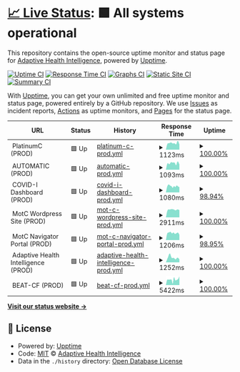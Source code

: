# [📈 Live Status](https://adaptivehealthintelligence.github.io/site-monitoring): <!--live status--> **🟩 All systems operational**

This repository contains the open-source uptime monitor and status page for [Adaptive Health Intelligence](https://adaptivehealthintelligence.org.au/), powered by [Upptime](https://github.com/upptime/upptime).

[![Uptime CI](https://github.com/adaptivehealthintelligence/site-monitoring/workflows/Uptime%20CI/badge.svg)](https://github.com/adaptivehealthintelligence/site-monitoring/actions?query=workflow%3A%22Uptime+CI%22)
[![Response Time CI](https://github.com/adaptivehealthintelligence/site-monitoring/workflows/Response%20Time%20CI/badge.svg)](https://github.com/adaptivehealthintelligence/site-monitoring/actions?query=workflow%3A%22Response+Time+CI%22)
[![Graphs CI](https://github.com/adaptivehealthintelligence/site-monitoring/workflows/Graphs%20CI/badge.svg)](https://github.com/adaptivehealthintelligence/site-monitoring/actions?query=workflow%3A%22Graphs+CI%22)
[![Static Site CI](https://github.com/adaptivehealthintelligence/site-monitoring/workflows/Static%20Site%20CI/badge.svg)](https://github.com/adaptivehealthintelligence/site-monitoring/actions?query=workflow%3A%22Static+Site+CI%22)
[![Summary CI](https://github.com/adaptivehealthintelligence/site-monitoring/workflows/Summary%20CI/badge.svg)](https://github.com/adaptivehealthintelligence/site-monitoring/actions?query=workflow%3A%22Summary+CI%22)

With [Upptime](https://upptime.js.org), you can get your own unlimited and free uptime monitor and status page, powered entirely by a GitHub repository. We use [Issues](https://github.com/adaptivehealthintelligence/site-monitoring/issues) as incident reports, [Actions](https://github.com/adaptivehealthintelligence/site-monitoring/actions) as uptime monitors, and [Pages](https://adaptivehealthintelligence.github.io/site-monitoring) for the status page.

<!--start: status pages-->
<!-- This summary is generated by Upptime (https://github.com/upptime/upptime) -->
<!-- Do not edit this manually, your changes will be overwritten -->
<!-- prettier-ignore -->
| URL | Status | History | Response Time | Uptime |
| --- | ------ | ------- | ------------- | ------ |
| <img alt="" src="https://icons.duckduckgo.com/ip3/null.ico" height="13"> PlatinumC (PROD) | 🟩 Up | [platinum-c-prod.yml](https://github.com/adaptivehealthintelligence/site-monitoring/commits/HEAD/history/platinum-c-prod.yml) | <details><summary><img alt="Response time graph" src="./graphs/platinum-c-prod/response-time-week.png" height="20"> 1123ms</summary><br><a href="https://adaptivehealthintelligence.github.io/site-monitoring/history/platinum-c-prod"><img alt="Response time 1089" src="https://img.shields.io/endpoint?url=https%3A%2F%2Fraw.githubusercontent.com%2Fadaptivehealthintelligence%2Fsite-monitoring%2FHEAD%2Fapi%2Fplatinum-c-prod%2Fresponse-time.json"></a><br><a href="https://adaptivehealthintelligence.github.io/site-monitoring/history/platinum-c-prod"><img alt="24-hour response time 928" src="https://img.shields.io/endpoint?url=https%3A%2F%2Fraw.githubusercontent.com%2Fadaptivehealthintelligence%2Fsite-monitoring%2FHEAD%2Fapi%2Fplatinum-c-prod%2Fresponse-time-day.json"></a><br><a href="https://adaptivehealthintelligence.github.io/site-monitoring/history/platinum-c-prod"><img alt="7-day response time 1123" src="https://img.shields.io/endpoint?url=https%3A%2F%2Fraw.githubusercontent.com%2Fadaptivehealthintelligence%2Fsite-monitoring%2FHEAD%2Fapi%2Fplatinum-c-prod%2Fresponse-time-week.json"></a><br><a href="https://adaptivehealthintelligence.github.io/site-monitoring/history/platinum-c-prod"><img alt="30-day response time 1089" src="https://img.shields.io/endpoint?url=https%3A%2F%2Fraw.githubusercontent.com%2Fadaptivehealthintelligence%2Fsite-monitoring%2FHEAD%2Fapi%2Fplatinum-c-prod%2Fresponse-time-month.json"></a><br><a href="https://adaptivehealthintelligence.github.io/site-monitoring/history/platinum-c-prod"><img alt="1-year response time 1089" src="https://img.shields.io/endpoint?url=https%3A%2F%2Fraw.githubusercontent.com%2Fadaptivehealthintelligence%2Fsite-monitoring%2FHEAD%2Fapi%2Fplatinum-c-prod%2Fresponse-time-year.json"></a></details> | <details><summary><a href="https://adaptivehealthintelligence.github.io/site-monitoring/history/platinum-c-prod">100.00%</a></summary><a href="https://adaptivehealthintelligence.github.io/site-monitoring/history/platinum-c-prod"><img alt="All-time uptime 100.00%" src="https://img.shields.io/endpoint?url=https%3A%2F%2Fraw.githubusercontent.com%2Fadaptivehealthintelligence%2Fsite-monitoring%2FHEAD%2Fapi%2Fplatinum-c-prod%2Fuptime.json"></a><br><a href="https://adaptivehealthintelligence.github.io/site-monitoring/history/platinum-c-prod"><img alt="24-hour uptime 100.00%" src="https://img.shields.io/endpoint?url=https%3A%2F%2Fraw.githubusercontent.com%2Fadaptivehealthintelligence%2Fsite-monitoring%2FHEAD%2Fapi%2Fplatinum-c-prod%2Fuptime-day.json"></a><br><a href="https://adaptivehealthintelligence.github.io/site-monitoring/history/platinum-c-prod"><img alt="7-day uptime 100.00%" src="https://img.shields.io/endpoint?url=https%3A%2F%2Fraw.githubusercontent.com%2Fadaptivehealthintelligence%2Fsite-monitoring%2FHEAD%2Fapi%2Fplatinum-c-prod%2Fuptime-week.json"></a><br><a href="https://adaptivehealthintelligence.github.io/site-monitoring/history/platinum-c-prod"><img alt="30-day uptime 100.00%" src="https://img.shields.io/endpoint?url=https%3A%2F%2Fraw.githubusercontent.com%2Fadaptivehealthintelligence%2Fsite-monitoring%2FHEAD%2Fapi%2Fplatinum-c-prod%2Fuptime-month.json"></a><br><a href="https://adaptivehealthintelligence.github.io/site-monitoring/history/platinum-c-prod"><img alt="1-year uptime 100.00%" src="https://img.shields.io/endpoint?url=https%3A%2F%2Fraw.githubusercontent.com%2Fadaptivehealthintelligence%2Fsite-monitoring%2FHEAD%2Fapi%2Fplatinum-c-prod%2Fuptime-year.json"></a></details>
| <img alt="" src="https://icons.duckduckgo.com/ip3/null.ico" height="13"> AUTOMATIC (PROD) | 🟩 Up | [automatic-prod.yml](https://github.com/adaptivehealthintelligence/site-monitoring/commits/HEAD/history/automatic-prod.yml) | <details><summary><img alt="Response time graph" src="./graphs/automatic-prod/response-time-week.png" height="20"> 1093ms</summary><br><a href="https://adaptivehealthintelligence.github.io/site-monitoring/history/automatic-prod"><img alt="Response time 1104" src="https://img.shields.io/endpoint?url=https%3A%2F%2Fraw.githubusercontent.com%2Fadaptivehealthintelligence%2Fsite-monitoring%2FHEAD%2Fapi%2Fautomatic-prod%2Fresponse-time.json"></a><br><a href="https://adaptivehealthintelligence.github.io/site-monitoring/history/automatic-prod"><img alt="24-hour response time 769" src="https://img.shields.io/endpoint?url=https%3A%2F%2Fraw.githubusercontent.com%2Fadaptivehealthintelligence%2Fsite-monitoring%2FHEAD%2Fapi%2Fautomatic-prod%2Fresponse-time-day.json"></a><br><a href="https://adaptivehealthintelligence.github.io/site-monitoring/history/automatic-prod"><img alt="7-day response time 1093" src="https://img.shields.io/endpoint?url=https%3A%2F%2Fraw.githubusercontent.com%2Fadaptivehealthintelligence%2Fsite-monitoring%2FHEAD%2Fapi%2Fautomatic-prod%2Fresponse-time-week.json"></a><br><a href="https://adaptivehealthintelligence.github.io/site-monitoring/history/automatic-prod"><img alt="30-day response time 1104" src="https://img.shields.io/endpoint?url=https%3A%2F%2Fraw.githubusercontent.com%2Fadaptivehealthintelligence%2Fsite-monitoring%2FHEAD%2Fapi%2Fautomatic-prod%2Fresponse-time-month.json"></a><br><a href="https://adaptivehealthintelligence.github.io/site-monitoring/history/automatic-prod"><img alt="1-year response time 1104" src="https://img.shields.io/endpoint?url=https%3A%2F%2Fraw.githubusercontent.com%2Fadaptivehealthintelligence%2Fsite-monitoring%2FHEAD%2Fapi%2Fautomatic-prod%2Fresponse-time-year.json"></a></details> | <details><summary><a href="https://adaptivehealthintelligence.github.io/site-monitoring/history/automatic-prod">100.00%</a></summary><a href="https://adaptivehealthintelligence.github.io/site-monitoring/history/automatic-prod"><img alt="All-time uptime 100.00%" src="https://img.shields.io/endpoint?url=https%3A%2F%2Fraw.githubusercontent.com%2Fadaptivehealthintelligence%2Fsite-monitoring%2FHEAD%2Fapi%2Fautomatic-prod%2Fuptime.json"></a><br><a href="https://adaptivehealthintelligence.github.io/site-monitoring/history/automatic-prod"><img alt="24-hour uptime 100.00%" src="https://img.shields.io/endpoint?url=https%3A%2F%2Fraw.githubusercontent.com%2Fadaptivehealthintelligence%2Fsite-monitoring%2FHEAD%2Fapi%2Fautomatic-prod%2Fuptime-day.json"></a><br><a href="https://adaptivehealthintelligence.github.io/site-monitoring/history/automatic-prod"><img alt="7-day uptime 100.00%" src="https://img.shields.io/endpoint?url=https%3A%2F%2Fraw.githubusercontent.com%2Fadaptivehealthintelligence%2Fsite-monitoring%2FHEAD%2Fapi%2Fautomatic-prod%2Fuptime-week.json"></a><br><a href="https://adaptivehealthintelligence.github.io/site-monitoring/history/automatic-prod"><img alt="30-day uptime 100.00%" src="https://img.shields.io/endpoint?url=https%3A%2F%2Fraw.githubusercontent.com%2Fadaptivehealthintelligence%2Fsite-monitoring%2FHEAD%2Fapi%2Fautomatic-prod%2Fuptime-month.json"></a><br><a href="https://adaptivehealthintelligence.github.io/site-monitoring/history/automatic-prod"><img alt="1-year uptime 100.00%" src="https://img.shields.io/endpoint?url=https%3A%2F%2Fraw.githubusercontent.com%2Fadaptivehealthintelligence%2Fsite-monitoring%2FHEAD%2Fapi%2Fautomatic-prod%2Fuptime-year.json"></a></details>
| <img alt="" src="https://icons.duckduckgo.com/ip3/null.ico" height="13"> COVID-I Dashboard (PROD) | 🟩 Up | [covid-i-dashboard-prod.yml](https://github.com/adaptivehealthintelligence/site-monitoring/commits/HEAD/history/covid-i-dashboard-prod.yml) | <details><summary><img alt="Response time graph" src="./graphs/covid-i-dashboard-prod/response-time-week.png" height="20"> 1080ms</summary><br><a href="https://adaptivehealthintelligence.github.io/site-monitoring/history/covid-i-dashboard-prod"><img alt="Response time 1111" src="https://img.shields.io/endpoint?url=https%3A%2F%2Fraw.githubusercontent.com%2Fadaptivehealthintelligence%2Fsite-monitoring%2FHEAD%2Fapi%2Fcovid-i-dashboard-prod%2Fresponse-time.json"></a><br><a href="https://adaptivehealthintelligence.github.io/site-monitoring/history/covid-i-dashboard-prod"><img alt="24-hour response time 1039" src="https://img.shields.io/endpoint?url=https%3A%2F%2Fraw.githubusercontent.com%2Fadaptivehealthintelligence%2Fsite-monitoring%2FHEAD%2Fapi%2Fcovid-i-dashboard-prod%2Fresponse-time-day.json"></a><br><a href="https://adaptivehealthintelligence.github.io/site-monitoring/history/covid-i-dashboard-prod"><img alt="7-day response time 1080" src="https://img.shields.io/endpoint?url=https%3A%2F%2Fraw.githubusercontent.com%2Fadaptivehealthintelligence%2Fsite-monitoring%2FHEAD%2Fapi%2Fcovid-i-dashboard-prod%2Fresponse-time-week.json"></a><br><a href="https://adaptivehealthintelligence.github.io/site-monitoring/history/covid-i-dashboard-prod"><img alt="30-day response time 1111" src="https://img.shields.io/endpoint?url=https%3A%2F%2Fraw.githubusercontent.com%2Fadaptivehealthintelligence%2Fsite-monitoring%2FHEAD%2Fapi%2Fcovid-i-dashboard-prod%2Fresponse-time-month.json"></a><br><a href="https://adaptivehealthintelligence.github.io/site-monitoring/history/covid-i-dashboard-prod"><img alt="1-year response time 1111" src="https://img.shields.io/endpoint?url=https%3A%2F%2Fraw.githubusercontent.com%2Fadaptivehealthintelligence%2Fsite-monitoring%2FHEAD%2Fapi%2Fcovid-i-dashboard-prod%2Fresponse-time-year.json"></a></details> | <details><summary><a href="https://adaptivehealthintelligence.github.io/site-monitoring/history/covid-i-dashboard-prod">98.94%</a></summary><a href="https://adaptivehealthintelligence.github.io/site-monitoring/history/covid-i-dashboard-prod"><img alt="All-time uptime 99.74%" src="https://img.shields.io/endpoint?url=https%3A%2F%2Fraw.githubusercontent.com%2Fadaptivehealthintelligence%2Fsite-monitoring%2FHEAD%2Fapi%2Fcovid-i-dashboard-prod%2Fuptime.json"></a><br><a href="https://adaptivehealthintelligence.github.io/site-monitoring/history/covid-i-dashboard-prod"><img alt="24-hour uptime 100.00%" src="https://img.shields.io/endpoint?url=https%3A%2F%2Fraw.githubusercontent.com%2Fadaptivehealthintelligence%2Fsite-monitoring%2FHEAD%2Fapi%2Fcovid-i-dashboard-prod%2Fuptime-day.json"></a><br><a href="https://adaptivehealthintelligence.github.io/site-monitoring/history/covid-i-dashboard-prod"><img alt="7-day uptime 98.94%" src="https://img.shields.io/endpoint?url=https%3A%2F%2Fraw.githubusercontent.com%2Fadaptivehealthintelligence%2Fsite-monitoring%2FHEAD%2Fapi%2Fcovid-i-dashboard-prod%2Fuptime-week.json"></a><br><a href="https://adaptivehealthintelligence.github.io/site-monitoring/history/covid-i-dashboard-prod"><img alt="30-day uptime 99.74%" src="https://img.shields.io/endpoint?url=https%3A%2F%2Fraw.githubusercontent.com%2Fadaptivehealthintelligence%2Fsite-monitoring%2FHEAD%2Fapi%2Fcovid-i-dashboard-prod%2Fuptime-month.json"></a><br><a href="https://adaptivehealthintelligence.github.io/site-monitoring/history/covid-i-dashboard-prod"><img alt="1-year uptime 99.74%" src="https://img.shields.io/endpoint?url=https%3A%2F%2Fraw.githubusercontent.com%2Fadaptivehealthintelligence%2Fsite-monitoring%2FHEAD%2Fapi%2Fcovid-i-dashboard-prod%2Fuptime-year.json"></a></details>
| <img alt="" src="https://icons.duckduckgo.com/ip3/null.ico" height="13"> MotC Wordpress Site (PROD) | 🟩 Up | [mot-c-wordpress-site-prod.yml](https://github.com/adaptivehealthintelligence/site-monitoring/commits/HEAD/history/mot-c-wordpress-site-prod.yml) | <details><summary><img alt="Response time graph" src="./graphs/mot-c-wordpress-site-prod/response-time-week.png" height="20"> 2911ms</summary><br><a href="https://adaptivehealthintelligence.github.io/site-monitoring/history/mot-c-wordpress-site-prod"><img alt="Response time 2880" src="https://img.shields.io/endpoint?url=https%3A%2F%2Fraw.githubusercontent.com%2Fadaptivehealthintelligence%2Fsite-monitoring%2FHEAD%2Fapi%2Fmot-c-wordpress-site-prod%2Fresponse-time.json"></a><br><a href="https://adaptivehealthintelligence.github.io/site-monitoring/history/mot-c-wordpress-site-prod"><img alt="24-hour response time 2473" src="https://img.shields.io/endpoint?url=https%3A%2F%2Fraw.githubusercontent.com%2Fadaptivehealthintelligence%2Fsite-monitoring%2FHEAD%2Fapi%2Fmot-c-wordpress-site-prod%2Fresponse-time-day.json"></a><br><a href="https://adaptivehealthintelligence.github.io/site-monitoring/history/mot-c-wordpress-site-prod"><img alt="7-day response time 2911" src="https://img.shields.io/endpoint?url=https%3A%2F%2Fraw.githubusercontent.com%2Fadaptivehealthintelligence%2Fsite-monitoring%2FHEAD%2Fapi%2Fmot-c-wordpress-site-prod%2Fresponse-time-week.json"></a><br><a href="https://adaptivehealthintelligence.github.io/site-monitoring/history/mot-c-wordpress-site-prod"><img alt="30-day response time 2880" src="https://img.shields.io/endpoint?url=https%3A%2F%2Fraw.githubusercontent.com%2Fadaptivehealthintelligence%2Fsite-monitoring%2FHEAD%2Fapi%2Fmot-c-wordpress-site-prod%2Fresponse-time-month.json"></a><br><a href="https://adaptivehealthintelligence.github.io/site-monitoring/history/mot-c-wordpress-site-prod"><img alt="1-year response time 2880" src="https://img.shields.io/endpoint?url=https%3A%2F%2Fraw.githubusercontent.com%2Fadaptivehealthintelligence%2Fsite-monitoring%2FHEAD%2Fapi%2Fmot-c-wordpress-site-prod%2Fresponse-time-year.json"></a></details> | <details><summary><a href="https://adaptivehealthintelligence.github.io/site-monitoring/history/mot-c-wordpress-site-prod">100.00%</a></summary><a href="https://adaptivehealthintelligence.github.io/site-monitoring/history/mot-c-wordpress-site-prod"><img alt="All-time uptime 92.63%" src="https://img.shields.io/endpoint?url=https%3A%2F%2Fraw.githubusercontent.com%2Fadaptivehealthintelligence%2Fsite-monitoring%2FHEAD%2Fapi%2Fmot-c-wordpress-site-prod%2Fuptime.json"></a><br><a href="https://adaptivehealthintelligence.github.io/site-monitoring/history/mot-c-wordpress-site-prod"><img alt="24-hour uptime 100.00%" src="https://img.shields.io/endpoint?url=https%3A%2F%2Fraw.githubusercontent.com%2Fadaptivehealthintelligence%2Fsite-monitoring%2FHEAD%2Fapi%2Fmot-c-wordpress-site-prod%2Fuptime-day.json"></a><br><a href="https://adaptivehealthintelligence.github.io/site-monitoring/history/mot-c-wordpress-site-prod"><img alt="7-day uptime 100.00%" src="https://img.shields.io/endpoint?url=https%3A%2F%2Fraw.githubusercontent.com%2Fadaptivehealthintelligence%2Fsite-monitoring%2FHEAD%2Fapi%2Fmot-c-wordpress-site-prod%2Fuptime-week.json"></a><br><a href="https://adaptivehealthintelligence.github.io/site-monitoring/history/mot-c-wordpress-site-prod"><img alt="30-day uptime 92.78%" src="https://img.shields.io/endpoint?url=https%3A%2F%2Fraw.githubusercontent.com%2Fadaptivehealthintelligence%2Fsite-monitoring%2FHEAD%2Fapi%2Fmot-c-wordpress-site-prod%2Fuptime-month.json"></a><br><a href="https://adaptivehealthintelligence.github.io/site-monitoring/history/mot-c-wordpress-site-prod"><img alt="1-year uptime 92.63%" src="https://img.shields.io/endpoint?url=https%3A%2F%2Fraw.githubusercontent.com%2Fadaptivehealthintelligence%2Fsite-monitoring%2FHEAD%2Fapi%2Fmot-c-wordpress-site-prod%2Fuptime-year.json"></a></details>
| <img alt="" src="https://icons.duckduckgo.com/ip3/null.ico" height="13"> MotC Navigator Portal (PROD) | 🟩 Up | [mot-c-navigator-portal-prod.yml](https://github.com/adaptivehealthintelligence/site-monitoring/commits/HEAD/history/mot-c-navigator-portal-prod.yml) | <details><summary><img alt="Response time graph" src="./graphs/mot-c-navigator-portal-prod/response-time-week.png" height="20"> 1206ms</summary><br><a href="https://adaptivehealthintelligence.github.io/site-monitoring/history/mot-c-navigator-portal-prod"><img alt="Response time 1409" src="https://img.shields.io/endpoint?url=https%3A%2F%2Fraw.githubusercontent.com%2Fadaptivehealthintelligence%2Fsite-monitoring%2FHEAD%2Fapi%2Fmot-c-navigator-portal-prod%2Fresponse-time.json"></a><br><a href="https://adaptivehealthintelligence.github.io/site-monitoring/history/mot-c-navigator-portal-prod"><img alt="24-hour response time 1097" src="https://img.shields.io/endpoint?url=https%3A%2F%2Fraw.githubusercontent.com%2Fadaptivehealthintelligence%2Fsite-monitoring%2FHEAD%2Fapi%2Fmot-c-navigator-portal-prod%2Fresponse-time-day.json"></a><br><a href="https://adaptivehealthintelligence.github.io/site-monitoring/history/mot-c-navigator-portal-prod"><img alt="7-day response time 1206" src="https://img.shields.io/endpoint?url=https%3A%2F%2Fraw.githubusercontent.com%2Fadaptivehealthintelligence%2Fsite-monitoring%2FHEAD%2Fapi%2Fmot-c-navigator-portal-prod%2Fresponse-time-week.json"></a><br><a href="https://adaptivehealthintelligence.github.io/site-monitoring/history/mot-c-navigator-portal-prod"><img alt="30-day response time 1413" src="https://img.shields.io/endpoint?url=https%3A%2F%2Fraw.githubusercontent.com%2Fadaptivehealthintelligence%2Fsite-monitoring%2FHEAD%2Fapi%2Fmot-c-navigator-portal-prod%2Fresponse-time-month.json"></a><br><a href="https://adaptivehealthintelligence.github.io/site-monitoring/history/mot-c-navigator-portal-prod"><img alt="1-year response time 1409" src="https://img.shields.io/endpoint?url=https%3A%2F%2Fraw.githubusercontent.com%2Fadaptivehealthintelligence%2Fsite-monitoring%2FHEAD%2Fapi%2Fmot-c-navigator-portal-prod%2Fresponse-time-year.json"></a></details> | <details><summary><a href="https://adaptivehealthintelligence.github.io/site-monitoring/history/mot-c-navigator-portal-prod">98.95%</a></summary><a href="https://adaptivehealthintelligence.github.io/site-monitoring/history/mot-c-navigator-portal-prod"><img alt="All-time uptime 99.76%" src="https://img.shields.io/endpoint?url=https%3A%2F%2Fraw.githubusercontent.com%2Fadaptivehealthintelligence%2Fsite-monitoring%2FHEAD%2Fapi%2Fmot-c-navigator-portal-prod%2Fuptime.json"></a><br><a href="https://adaptivehealthintelligence.github.io/site-monitoring/history/mot-c-navigator-portal-prod"><img alt="24-hour uptime 100.00%" src="https://img.shields.io/endpoint?url=https%3A%2F%2Fraw.githubusercontent.com%2Fadaptivehealthintelligence%2Fsite-monitoring%2FHEAD%2Fapi%2Fmot-c-navigator-portal-prod%2Fuptime-day.json"></a><br><a href="https://adaptivehealthintelligence.github.io/site-monitoring/history/mot-c-navigator-portal-prod"><img alt="7-day uptime 98.95%" src="https://img.shields.io/endpoint?url=https%3A%2F%2Fraw.githubusercontent.com%2Fadaptivehealthintelligence%2Fsite-monitoring%2FHEAD%2Fapi%2Fmot-c-navigator-portal-prod%2Fuptime-week.json"></a><br><a href="https://adaptivehealthintelligence.github.io/site-monitoring/history/mot-c-navigator-portal-prod"><img alt="30-day uptime 99.76%" src="https://img.shields.io/endpoint?url=https%3A%2F%2Fraw.githubusercontent.com%2Fadaptivehealthintelligence%2Fsite-monitoring%2FHEAD%2Fapi%2Fmot-c-navigator-portal-prod%2Fuptime-month.json"></a><br><a href="https://adaptivehealthintelligence.github.io/site-monitoring/history/mot-c-navigator-portal-prod"><img alt="1-year uptime 99.76%" src="https://img.shields.io/endpoint?url=https%3A%2F%2Fraw.githubusercontent.com%2Fadaptivehealthintelligence%2Fsite-monitoring%2FHEAD%2Fapi%2Fmot-c-navigator-portal-prod%2Fuptime-year.json"></a></details>
| <img alt="" src="https://icons.duckduckgo.com/ip3/null.ico" height="13"> Adaptive Health Intelligence (PROD) | 🟩 Up | [adaptive-health-intelligence-prod.yml](https://github.com/adaptivehealthintelligence/site-monitoring/commits/HEAD/history/adaptive-health-intelligence-prod.yml) | <details><summary><img alt="Response time graph" src="./graphs/adaptive-health-intelligence-prod/response-time-week.png" height="20"> 1252ms</summary><br><a href="https://adaptivehealthintelligence.github.io/site-monitoring/history/adaptive-health-intelligence-prod"><img alt="Response time 1143" src="https://img.shields.io/endpoint?url=https%3A%2F%2Fraw.githubusercontent.com%2Fadaptivehealthintelligence%2Fsite-monitoring%2FHEAD%2Fapi%2Fadaptive-health-intelligence-prod%2Fresponse-time.json"></a><br><a href="https://adaptivehealthintelligence.github.io/site-monitoring/history/adaptive-health-intelligence-prod"><img alt="24-hour response time 962" src="https://img.shields.io/endpoint?url=https%3A%2F%2Fraw.githubusercontent.com%2Fadaptivehealthintelligence%2Fsite-monitoring%2FHEAD%2Fapi%2Fadaptive-health-intelligence-prod%2Fresponse-time-day.json"></a><br><a href="https://adaptivehealthintelligence.github.io/site-monitoring/history/adaptive-health-intelligence-prod"><img alt="7-day response time 1252" src="https://img.shields.io/endpoint?url=https%3A%2F%2Fraw.githubusercontent.com%2Fadaptivehealthintelligence%2Fsite-monitoring%2FHEAD%2Fapi%2Fadaptive-health-intelligence-prod%2Fresponse-time-week.json"></a><br><a href="https://adaptivehealthintelligence.github.io/site-monitoring/history/adaptive-health-intelligence-prod"><img alt="30-day response time 1143" src="https://img.shields.io/endpoint?url=https%3A%2F%2Fraw.githubusercontent.com%2Fadaptivehealthintelligence%2Fsite-monitoring%2FHEAD%2Fapi%2Fadaptive-health-intelligence-prod%2Fresponse-time-month.json"></a><br><a href="https://adaptivehealthintelligence.github.io/site-monitoring/history/adaptive-health-intelligence-prod"><img alt="1-year response time 1143" src="https://img.shields.io/endpoint?url=https%3A%2F%2Fraw.githubusercontent.com%2Fadaptivehealthintelligence%2Fsite-monitoring%2FHEAD%2Fapi%2Fadaptive-health-intelligence-prod%2Fresponse-time-year.json"></a></details> | <details><summary><a href="https://adaptivehealthintelligence.github.io/site-monitoring/history/adaptive-health-intelligence-prod">100.00%</a></summary><a href="https://adaptivehealthintelligence.github.io/site-monitoring/history/adaptive-health-intelligence-prod"><img alt="All-time uptime 100.00%" src="https://img.shields.io/endpoint?url=https%3A%2F%2Fraw.githubusercontent.com%2Fadaptivehealthintelligence%2Fsite-monitoring%2FHEAD%2Fapi%2Fadaptive-health-intelligence-prod%2Fuptime.json"></a><br><a href="https://adaptivehealthintelligence.github.io/site-monitoring/history/adaptive-health-intelligence-prod"><img alt="24-hour uptime 100.00%" src="https://img.shields.io/endpoint?url=https%3A%2F%2Fraw.githubusercontent.com%2Fadaptivehealthintelligence%2Fsite-monitoring%2FHEAD%2Fapi%2Fadaptive-health-intelligence-prod%2Fuptime-day.json"></a><br><a href="https://adaptivehealthintelligence.github.io/site-monitoring/history/adaptive-health-intelligence-prod"><img alt="7-day uptime 100.00%" src="https://img.shields.io/endpoint?url=https%3A%2F%2Fraw.githubusercontent.com%2Fadaptivehealthintelligence%2Fsite-monitoring%2FHEAD%2Fapi%2Fadaptive-health-intelligence-prod%2Fuptime-week.json"></a><br><a href="https://adaptivehealthintelligence.github.io/site-monitoring/history/adaptive-health-intelligence-prod"><img alt="30-day uptime 100.00%" src="https://img.shields.io/endpoint?url=https%3A%2F%2Fraw.githubusercontent.com%2Fadaptivehealthintelligence%2Fsite-monitoring%2FHEAD%2Fapi%2Fadaptive-health-intelligence-prod%2Fuptime-month.json"></a><br><a href="https://adaptivehealthintelligence.github.io/site-monitoring/history/adaptive-health-intelligence-prod"><img alt="1-year uptime 100.00%" src="https://img.shields.io/endpoint?url=https%3A%2F%2Fraw.githubusercontent.com%2Fadaptivehealthintelligence%2Fsite-monitoring%2FHEAD%2Fapi%2Fadaptive-health-intelligence-prod%2Fuptime-year.json"></a></details>
| <img alt="" src="https://icons.duckduckgo.com/ip3/null.ico" height="13"> BEAT-CF (PROD) | 🟩 Up | [beat-cf-prod.yml](https://github.com/adaptivehealthintelligence/site-monitoring/commits/HEAD/history/beat-cf-prod.yml) | <details><summary><img alt="Response time graph" src="./graphs/beat-cf-prod/response-time-week.png" height="20"> 5422ms</summary><br><a href="https://adaptivehealthintelligence.github.io/site-monitoring/history/beat-cf-prod"><img alt="Response time 5656" src="https://img.shields.io/endpoint?url=https%3A%2F%2Fraw.githubusercontent.com%2Fadaptivehealthintelligence%2Fsite-monitoring%2FHEAD%2Fapi%2Fbeat-cf-prod%2Fresponse-time.json"></a><br><a href="https://adaptivehealthintelligence.github.io/site-monitoring/history/beat-cf-prod"><img alt="24-hour response time 4956" src="https://img.shields.io/endpoint?url=https%3A%2F%2Fraw.githubusercontent.com%2Fadaptivehealthintelligence%2Fsite-monitoring%2FHEAD%2Fapi%2Fbeat-cf-prod%2Fresponse-time-day.json"></a><br><a href="https://adaptivehealthintelligence.github.io/site-monitoring/history/beat-cf-prod"><img alt="7-day response time 5422" src="https://img.shields.io/endpoint?url=https%3A%2F%2Fraw.githubusercontent.com%2Fadaptivehealthintelligence%2Fsite-monitoring%2FHEAD%2Fapi%2Fbeat-cf-prod%2Fresponse-time-week.json"></a><br><a href="https://adaptivehealthintelligence.github.io/site-monitoring/history/beat-cf-prod"><img alt="30-day response time 5656" src="https://img.shields.io/endpoint?url=https%3A%2F%2Fraw.githubusercontent.com%2Fadaptivehealthintelligence%2Fsite-monitoring%2FHEAD%2Fapi%2Fbeat-cf-prod%2Fresponse-time-month.json"></a><br><a href="https://adaptivehealthintelligence.github.io/site-monitoring/history/beat-cf-prod"><img alt="1-year response time 5656" src="https://img.shields.io/endpoint?url=https%3A%2F%2Fraw.githubusercontent.com%2Fadaptivehealthintelligence%2Fsite-monitoring%2FHEAD%2Fapi%2Fbeat-cf-prod%2Fresponse-time-year.json"></a></details> | <details><summary><a href="https://adaptivehealthintelligence.github.io/site-monitoring/history/beat-cf-prod">100.00%</a></summary><a href="https://adaptivehealthintelligence.github.io/site-monitoring/history/beat-cf-prod"><img alt="All-time uptime 100.00%" src="https://img.shields.io/endpoint?url=https%3A%2F%2Fraw.githubusercontent.com%2Fadaptivehealthintelligence%2Fsite-monitoring%2FHEAD%2Fapi%2Fbeat-cf-prod%2Fuptime.json"></a><br><a href="https://adaptivehealthintelligence.github.io/site-monitoring/history/beat-cf-prod"><img alt="24-hour uptime 100.00%" src="https://img.shields.io/endpoint?url=https%3A%2F%2Fraw.githubusercontent.com%2Fadaptivehealthintelligence%2Fsite-monitoring%2FHEAD%2Fapi%2Fbeat-cf-prod%2Fuptime-day.json"></a><br><a href="https://adaptivehealthintelligence.github.io/site-monitoring/history/beat-cf-prod"><img alt="7-day uptime 100.00%" src="https://img.shields.io/endpoint?url=https%3A%2F%2Fraw.githubusercontent.com%2Fadaptivehealthintelligence%2Fsite-monitoring%2FHEAD%2Fapi%2Fbeat-cf-prod%2Fuptime-week.json"></a><br><a href="https://adaptivehealthintelligence.github.io/site-monitoring/history/beat-cf-prod"><img alt="30-day uptime 100.00%" src="https://img.shields.io/endpoint?url=https%3A%2F%2Fraw.githubusercontent.com%2Fadaptivehealthintelligence%2Fsite-monitoring%2FHEAD%2Fapi%2Fbeat-cf-prod%2Fuptime-month.json"></a><br><a href="https://adaptivehealthintelligence.github.io/site-monitoring/history/beat-cf-prod"><img alt="1-year uptime 100.00%" src="https://img.shields.io/endpoint?url=https%3A%2F%2Fraw.githubusercontent.com%2Fadaptivehealthintelligence%2Fsite-monitoring%2FHEAD%2Fapi%2Fbeat-cf-prod%2Fuptime-year.json"></a></details>

<!--end: status pages-->

[**Visit our status website →**](https://adaptivehealthintelligence.github.io/site-monitoring)

## 📄 License

- Powered by: [Upptime](https://github.com/upptime/upptime)
- Code: [MIT](./LICENSE) © [Adaptive Health Intelligence](https://adaptivehealthintelligence.org.au/)
- Data in the `./history` directory: [Open Database License](https://opendatacommons.org/licenses/odbl/1-0/)
